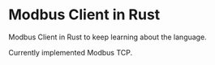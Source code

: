 # Modbus Client in Rust

Modbus Client in Rust to keep learning about the language. 

Currently implemented Modbus TCP.